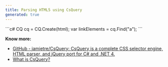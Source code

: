 ```yaml
---
title: Parsing HTML5 using CsQuery
generated: true
---
```


<div markdown="1" class="ans">
```c#
CQ cq = CQ.Create(html);
var linkElements = cq.Find("a");
```
</div>

**Know more:**
- [GitHub - jamietre/CsQuery: CsQuery is a complete CSS selector engine, HTML parser, and jQuery port for C# and .NET 4.](https://github.com/jamietre/CsQuery)
- [What is CsQuery?](/en-US/dot-net/what-is-cs-query)
